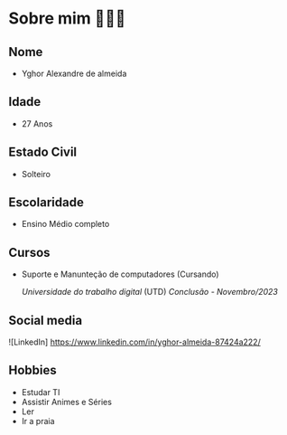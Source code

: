 # Sobre mim 👨🏽‍💻

## Nome 
* Yghor Alexandre de almeida
## Idade
* 27 Anos  
## Estado Civil
* Solteiro
## Escolaridade
* Ensino Médio completo
## Cursos
* Suporte e Manunteção de computadores (Cursando)

    *Universidade do trabalho digital* (UTD)
         *Conclusão - Novembro/2023*
## Social media 
  ![LinkedIn] https://www.linkedin.com/in/yghor-almeida-87424a222/

## Hobbies
* Estudar TI 
* Assistir Animes e Séries
* Ler 
* Ir a praia 
 
